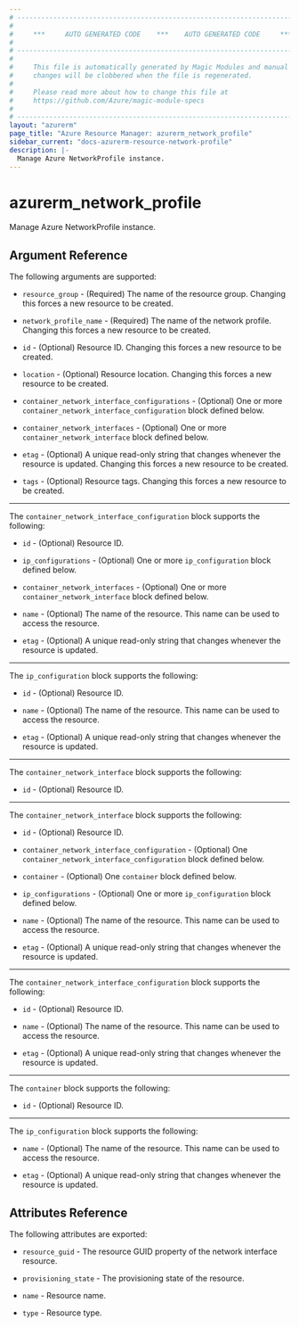 ```yaml
---
# ----------------------------------------------------------------------------
#
#     ***     AUTO GENERATED CODE    ***    AUTO GENERATED CODE     ***
#
# ----------------------------------------------------------------------------
#
#     This file is automatically generated by Magic Modules and manual
#     changes will be clobbered when the file is regenerated.
#
#     Please read more about how to change this file at
#     https://github.com/Azure/magic-module-specs
#
# ----------------------------------------------------------------------------
layout: "azurerm"
page_title: "Azure Resource Manager: azurerm_network_profile"
sidebar_current: "docs-azurerm-resource-network-profile"
description: |-
  Manage Azure NetworkProfile instance.
---
```


# azurerm_network_profile

Manage Azure NetworkProfile instance.


## Argument Reference

The following arguments are supported:

* `resource_group` - (Required) The name of the resource group. Changing this forces a new resource to be created.

* `network_profile_name` - (Required) The name of the network profile. Changing this forces a new resource to be created.

* `id` - (Optional) Resource ID. Changing this forces a new resource to be created.

* `location` - (Optional) Resource location. Changing this forces a new resource to be created.

* `container_network_interface_configurations` - (Optional) One or more `container_network_interface_configuration` block defined below.

* `container_network_interfaces` - (Optional) One or more `container_network_interface` block defined below.

* `etag` - (Optional) A unique read-only string that changes whenever the resource is updated. Changing this forces a new resource to be created.

* `tags` - (Optional) Resource tags. Changing this forces a new resource to be created.

---

The `container_network_interface_configuration` block supports the following:

* `id` - (Optional) Resource ID.

* `ip_configurations` - (Optional) One or more `ip_configuration` block defined below.

* `container_network_interfaces` - (Optional) One or more `container_network_interface` block defined below.

* `name` - (Optional) The name of the resource. This name can be used to access the resource.

* `etag` - (Optional) A unique read-only string that changes whenever the resource is updated.


---

The `ip_configuration` block supports the following:

* `id` - (Optional) Resource ID.

* `name` - (Optional) The name of the resource. This name can be used to access the resource.

* `etag` - (Optional) A unique read-only string that changes whenever the resource is updated.

---

The `container_network_interface` block supports the following:

* `id` - (Optional) Resource ID.

---

The `container_network_interface` block supports the following:

* `id` - (Optional) Resource ID.

* `container_network_interface_configuration` - (Optional) One `container_network_interface_configuration` block defined below.

* `container` - (Optional) One `container` block defined below.

* `ip_configurations` - (Optional) One or more `ip_configuration` block defined below.

* `name` - (Optional) The name of the resource. This name can be used to access the resource.

* `etag` - (Optional) A unique read-only string that changes whenever the resource is updated.


---

The `container_network_interface_configuration` block supports the following:

* `id` - (Optional) Resource ID.

* `name` - (Optional) The name of the resource. This name can be used to access the resource.

* `etag` - (Optional) A unique read-only string that changes whenever the resource is updated.

---

The `container` block supports the following:

* `id` - (Optional) Resource ID.

---

The `ip_configuration` block supports the following:

* `name` - (Optional) The name of the resource. This name can be used to access the resource.

* `etag` - (Optional) A unique read-only string that changes whenever the resource is updated.

## Attributes Reference

The following attributes are exported:

* `resource_guid` - The resource GUID property of the network interface resource.

* `provisioning_state` - The provisioning state of the resource.

* `name` - Resource name.

* `type` - Resource type.
